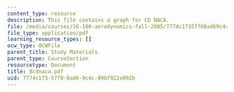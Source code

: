 ```yaml
---
content_type: resource
description: This file contains a graph for CD NACA.
file: /media/courses/16-100-aerodynamics-fall-2005/7774c17357f08ad69c4c09bf922a092b_8cdnaca.pdf
file_type: application/pdf
learning_resource_types: []
ocw_type: OCWFile
parent_title: Study Materials
parent_type: CourseSection
resourcetype: Document
title: 8cdnaca.pdf
uid: 7774c173-57f0-8ad6-9c4c-09bf922a092b
---
```

